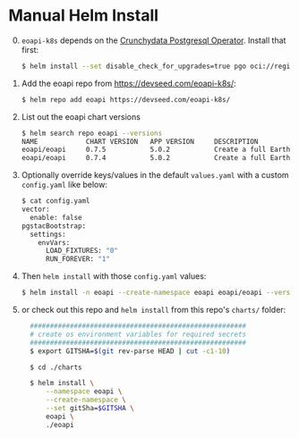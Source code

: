 # Manual Helm Install

0. `eoapi-k8s` depends on the [Crunchydata Postgresql Operator](https://access.crunchydata.com/documentation/postgres-operator/latest/installation/helm). Install that first:

   ```bash
   $ helm install --set disable_check_for_upgrades=true pgo oci://registry.developers.crunchydata.com/crunchydata/pgo --version 5.7.0
   ```

1. Add the eoapi repo from https://devseed.com/eoapi-k8s/:

    ```bash
    $ helm repo add eoapi https://devseed.com/eoapi-k8s/
    ```

2. List out the eoapi chart versions

   ```bash
   $ helm search repo eoapi --versions
   NAME            CHART VERSION   APP VERSION     DESCRIPTION
   eoapi/eoapi     0.7.5           5.0.2           Create a full Earth Observation API with Metada...
   eoapi/eoapi     0.7.4           5.0.2           Create a full Earth Observation API with Metada...
   ```

3. Optionally override keys/values in the default `values.yaml` with a custom `config.yaml` like below:

   ```bash
   $ cat config.yaml
   vector:
     enable: false
   pgstacBootstrap:
     settings:
       envVars:
         LOAD_FIXTURES: "0"
         RUN_FOREVER: "1"
   ```

4. Then `helm install` with those `config.yaml` values:

   ```bash
   $ helm install -n eoapi --create-namespace eoapi eoapi/eoapi --version 0.7.5 -f config.yaml
   ```

5. or check out this repo and `helm install` from this repo's `charts/` folder:

    ```bash
      ######################################################
      # create os environment variables for required secrets
      ######################################################
      $ export GITSHA=$(git rev-parse HEAD | cut -c1-10)

      $ cd ./charts

      $ helm install \
          --namespace eoapi \
          --create-namespace \
          --set gitSha=$GITSHA \
          eoapi \
          ./eoapi
    ```
